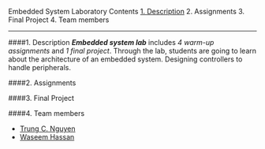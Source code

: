 Embedded System Laboratory
Contents
[1. Description](#part1)
2. Assignments
3. Final Project
4. Team members
___
####1. Description<a id="part1"></a>
   **_Embedded system lab_** includes _4 warm-up assignments_ and _1 final project_.
   Through the lab, students are going to learn about the architecture of an embedded system.
   Designing controllers to handle peripherals. 
   
####2. Assignments
  
####3. Final Project
  
####4. Team members
  * [Trung C. Nguyen](nguyencanhtrung@me.com)
  * [Waseem Hassan](waseemh40@gmail.com)
